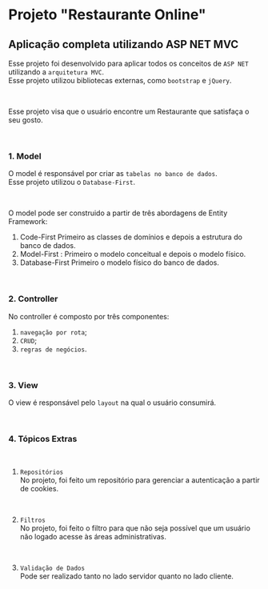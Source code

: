 # Projeto "Restaurante Online"

## Aplicação completa utilizando ASP NET MVC

Esse projeto foi desenvolvido para aplicar todos os conceitos de `ASP NET` utilizando a `arquitetura MVC`.
<br>
Esse projeto utilizou bibliotecas externas, como `bootstrap` e `jQuery`.

<br>

Esse projeto visa que o usuário encontre um Restaurante que satisfaça o seu gosto.

<br>

### 1. Model

O model é responsável por criar as `tabelas no banco de dados`. 
<br>
Esse projeto utilizou o `Database-First`.

<br>

O model pode ser construido a partir de três abordagens de Entity Framework:
<br>

  1. Code-First
    Primeiro as classes de domínios e depois a estrutura do banco de dados.
  2. Model-First :
    Primeiro o modelo conceitual e depois o modelo físico.
  3. Database-First 
    Primeiro o modelo físico do banco de dados.
  
<br>

### 2. Controller

No controller é composto por três componentes:
  1. `navegação por rota`;
  2. `CRUD`;
  3. `regras de negócios`.
  
<br>

### 3. View

O view é responsável pelo `layout` na qual o usuário consumirá.

<br>

### 4. Tópicos Extras

<br>

  1. `Repositórios`
    <br>
    No projeto, foi feito um repositório para gerenciar a autenticação a partir de cookies.
  
  <br>
  
  2. `Filtros`
    <br>
    No projeto, foi feito o filtro para que não seja possível que um usuário não logado acesse às áreas administrativas.
  
  <br>
  
  3. `Validação de Dados`
    <br>
    Pode ser realizado tanto no lado servidor quanto no lado cliente.
